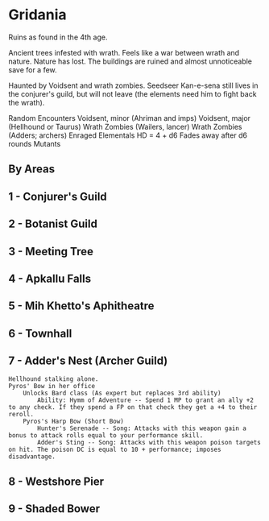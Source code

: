 # Gridania
Ruins as found in the 4th age.

Ancient trees infested with wrath. Feels like a war between wrath and nature. Nature has lost.
The buildings are ruined and almost unnoticeable save for a few.

Haunted by Voidsent and wrath zombies. Seedseer Kan-e-sena still lives in the conjurer's guild, but will not leave (the elements need him to fight back the wrath).

Random Encounters
Voidsent, minor (Ahriman and imps)
Voidsent, major (Hellhound or Taurus)
Wrath Zombies (Wailers, lancer)
Wrath Zombies (Adders; archers)
Enraged Elementals
    HD = 4 + d6
    Fades away after d6 rounds
Mutants

## By Areas

## 1 - Conjurer's Guild

## 2 - Botanist Guild

## 3 - Meeting Tree

## 4 - Apkallu Falls

## 5 - Mih Khetto's Aphitheatre

## 6 - Townhall

## 7 - Adder's Nest (Archer Guild)
    Hellhound stalking alone.
    Pyros' Bow in her office
        Unlocks Bard class (As expert but replaces 3rd ability)
            Ability: Hymm of Adventure -- Spend 1 MP to grant an ally +2 to any check. If they spend a FP on that check they get a +4 to their reroll.
        Pyros's Harp Bow (Short Bow)
            Hunter's Serenade -- Song: Attacks with this weapon gain a bonus to attack rolls equal to your performance skill. 
            Adder's Sting -- Song: Attacks with this weapon poison targets on hit. The poison DC is equal to 10 + performance; imposes disadvantage.

## 8 - Westshore Pier

## 9 - Shaded Bower
